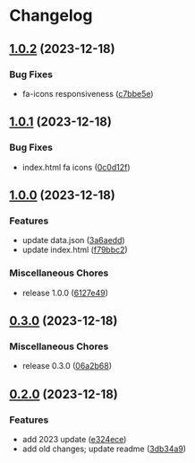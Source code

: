 # Changelog

## [1.0.2](https://github.com/dvdblk/personal-web/compare/personal-web-v1.0.1...personal-web-v1.0.2) (2023-12-18)


### Bug Fixes

* fa-icons responsiveness ([c7bbe5e](https://github.com/dvdblk/personal-web/commit/c7bbe5ec346fe22a4f361418ff9d50114a22f79a))

## [1.0.1](https://github.com/dvdblk/personal-web/compare/personal-web-v1.0.0...personal-web-v1.0.1) (2023-12-18)


### Bug Fixes

* index.html fa icons ([0c0d12f](https://github.com/dvdblk/personal-web/commit/0c0d12f83522e5166de2d3119f8314d6c5e39d62))

## [1.0.0](https://github.com/dvdblk/personal-web/compare/personal-web-v0.3.0...personal-web-v1.0.0) (2023-12-18)


### Features

* update data.json ([3a6aedd](https://github.com/dvdblk/personal-web/commit/3a6aedde155041fcb32230187a5fde6748ff2e4c))
* update index.html ([f79bbc2](https://github.com/dvdblk/personal-web/commit/f79bbc2fe2f6a638c54616ba7f6e94e267470133))


### Miscellaneous Chores

* release 1.0.0 ([6127e49](https://github.com/dvdblk/personal-web/commit/6127e499830d3f6c8c74a1b6c54aa21347ca4259))

## [0.3.0](https://github.com/dvdblk/personal-web/compare/personal-web-v0.2.0...personal-web-v0.3.0) (2023-12-18)


### Miscellaneous Chores

* release 0.3.0 ([06a2b68](https://github.com/dvdblk/personal-web/commit/06a2b68560ccb13d70a97b5e77484f8bcd799de4))

## [0.2.0](https://github.com/dvdblk/personal-web/compare/personal-web-v0.1.0...personal-web-v0.2.0) (2023-12-18)


### Features

* add 2023 update ([e324ece](https://github.com/dvdblk/personal-web/commit/e324ece007dfa93f8b4de58f1d2ba01031078d8e))
* add old changes; update readme ([3db34a9](https://github.com/dvdblk/personal-web/commit/3db34a95fe45d7a40547a633f9c890abd679b57b))
